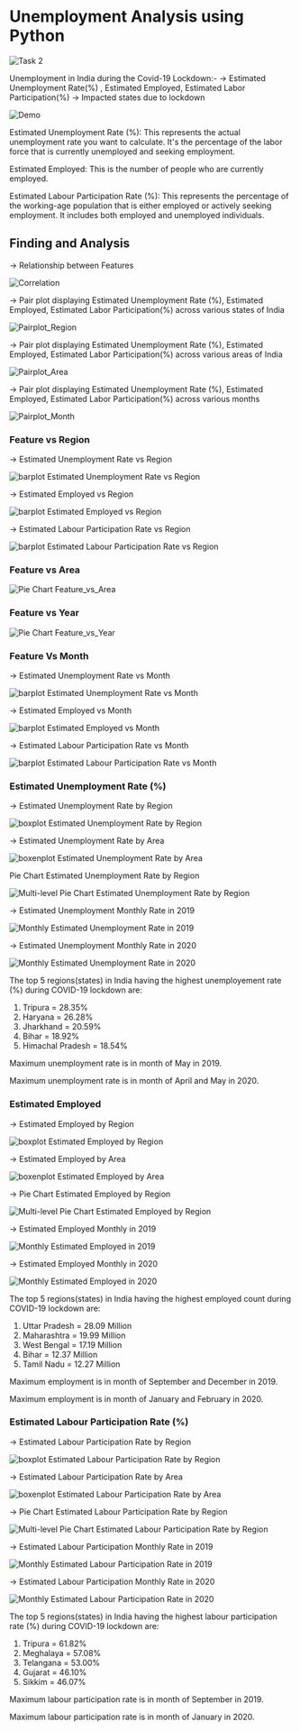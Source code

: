# **Unemployment Analysis using Python**

![Task 2](https://github.com/PrachiRanjan3/OIBSIP/blob/main/Unemployment%20Analysis%20with%20Python/Task%202.png)

Unemployment in India during the Covid-19 Lockdown:-
-> Estimated Unemployment Rate(%) , Estimated Employed, Estimated Labor Participation(%)
-> Impacted states due to lockdown

![Demo](https://github.com/PrachiRanjan3/OIBSIP/blob/main/Unemployment%20Analysis%20with%20Python/Demo.png)

Estimated Unemployment Rate (%): This represents the actual unemployment rate you want to calculate. It's the percentage of the labor force that is currently unemployed and seeking employment.

Estimated Employed: This is the number of people who are currently employed.

Estimated Labour Participation Rate (%): This represents the percentage of the working-age population that is either employed or actively seeking employment. It includes both employed and unemployed individuals.

## **Finding and Analysis**

-> Relationship between Features

![Correlation](https://github.com/PrachiRanjan3/OIBSIP/blob/main/Unemployment%20Analysis%20with%20Python/Correlation.png)

-> Pair plot displaying Estimated Unemployment Rate (%), Estimated Employed, Estimated Labor Participation(%) across various states of India

![Pairplot_Region](https://github.com/PrachiRanjan3/OIBSIP/blob/main/Unemployment%20Analysis%20with%20Python/Pairplot_Region.png)

-> Pair plot displaying Estimated Unemployment Rate (%), Estimated Employed, Estimated Labor Participation(%) across various areas of India

![Pairplot_Area](https://github.com/PrachiRanjan3/OIBSIP/blob/main/Unemployment%20Analysis%20with%20Python/Pairplot_Area.png)

-> Pair plot displaying Estimated Unemployment Rate (%), Estimated Employed, Estimated Labor Participation(%) across various months

![Pairplot_Month](https://github.com/PrachiRanjan3/OIBSIP/blob/main/Unemployment%20Analysis%20with%20Python/Pairplot_Month.png)

### **Feature vs Region**

-> Estimated Unemployment Rate vs Region

![barplot Estimated Unemployment Rate vs Region](https://github.com/PrachiRanjan3/OIBSIP/blob/main/Unemployment%20Analysis%20with%20Python/barplot%20Estimated%20Unemployment%20Rate%20vs%20Region.png)

-> Estimated Employed vs Region

![barplot Estimated Employed vs Region](https://github.com/PrachiRanjan3/OIBSIP/blob/main/Unemployment%20Analysis%20with%20Python/barplot%20Estimated%20Employed%20vs%20Region.png)

-> Estimated Labour Participation Rate vs Region

![barplot Estimated Labour Participation Rate vs Region](https://github.com/PrachiRanjan3/OIBSIP/blob/main/Unemployment%20Analysis%20with%20Python/barplot%20Estimated%20Labour%20Participation%20Rate%20vs%20Region.png)

### **Feature vs Area**

![Pie Chart Feature_vs_Area](https://github.com/PrachiRanjan3/OIBSIP/blob/main/Unemployment%20Analysis%20with%20Python/Pie%20Chart%20Feature_vs_Area.png)

### **Feature vs Year**

![Pie Chart Feature_vs_Year](https://github.com/PrachiRanjan3/OIBSIP/blob/main/Unemployment%20Analysis%20with%20Python/Pie%20Chart%20Feature_vs_Year.png)

### **Feature Vs Month**

-> Estimated Unemployment Rate vs Month

![barplot Estimated Unemployment Rate vs Month](https://github.com/PrachiRanjan3/OIBSIP/assets/103803568/54afa317-1859-4921-9982-6ebae15ac53c)

-> Estimated Employed vs Month

![barplot Estimated Employed vs Month](https://github.com/PrachiRanjan3/OIBSIP/assets/103803568/5cd61921-545e-43c6-bd6c-b1f5918cd119)

-> Estimated Labour Participation Rate vs Month

![barplot Estimated Labour Participation Rate vs Month](https://github.com/PrachiRanjan3/OIBSIP/assets/103803568/85f33822-0f81-446f-a49d-864b63396d87)

### **Estimated Unemployment Rate (%)**

-> Estimated Unemployment Rate by Region

![boxplot Estimated Unemployment Rate by Region](https://github.com/PrachiRanjan3/OIBSIP/assets/103803568/94443d3d-394c-436a-9eab-e22758b5a3e9)

-> Estimated Unemployment Rate by Area

![boxenplot Estimated Unemployment Rate by Area](https://github.com/PrachiRanjan3/OIBSIP/assets/103803568/1cdd68b2-4c53-4a02-a6c9-5b04d3df9f07)

Pie Chart Estimated Unemployment Rate by Region

![Multi-level Pie Chart Estimated Unemployment Rate by Region](https://github.com/PrachiRanjan3/OIBSIP/assets/103803568/1cb826e6-1eac-45fa-80a4-642241838509)

-> Estimated Unemployment Monthly Rate in 2019

![Monthly Estimated Unemployment Rate in 2019](https://github.com/PrachiRanjan3/OIBSIP/assets/103803568/db2a8c75-2ff1-4dac-8578-6b6834a09e03)

-> Estimated Unemployment Monthly Rate in 2020

![Monthly Estimated Unemployment Rate in 2020](https://github.com/PrachiRanjan3/OIBSIP/assets/103803568/71f4dd36-4357-4066-a2e1-a1cd2d1f31c9)

The top 5 regions(states) in India having the highest unemployement rate (%) during COVID-19 lockdown are:
1. Tripura = 28.35%
2. Haryana = 26.28%
3. Jharkhand = 20.59%
4. Bihar = 18.92%
5. Himachal Pradesh = 18.54%
   
Maximum unemployment rate is in month of May in 2019.

Maximum unemployment rate is in month of April and May in 2020.

### **Estimated Employed**

-> Estimated Employed by Region

![boxplot Estimated Employed by Region](https://github.com/PrachiRanjan3/OIBSIP/assets/103803568/a941065f-f6df-40ce-ad01-394e3157430e)

-> Estimated Employed by Area

![boxenplot Estimated Employed by Area](https://github.com/PrachiRanjan3/OIBSIP/assets/103803568/0d04f3d1-e284-4a6d-9253-070c73d7b78f)

-> Pie Chart Estimated Employed by Region

![Multi-level Pie Chart Estimated Employed by Region](https://github.com/PrachiRanjan3/OIBSIP/assets/103803568/7f87fb0a-9417-4b7d-8f0b-616ce6e5d107)

-> Estimated Employed Monthly  in 2019

![Monthly Estimated Employed in 2019](https://github.com/PrachiRanjan3/OIBSIP/assets/103803568/bc5b1582-b2f7-4122-8fd4-2872339c25c2)

-> Estimated Employed Monthly in 2020

![Monthly Estimated Employed in 2020](https://github.com/PrachiRanjan3/OIBSIP/assets/103803568/4d01374f-1d83-4d83-aca2-4fcbd8c6ce27)

The top 5 regions(states) in India having the highest employed count during COVID-19 lockdown are:
1. Uttar Pradesh = 28.09 Million
2. Maharashtra = 19.99 Million
3. West Bengal = 17.19 Million
4. Bihar = 12.37 Million
5. Tamil Nadu = 12.27 Million
   
Maximum employment is in month of September and December in 2019.

Maximum employment is in month of January and February in 2020.

### **Estimated Labour Participation Rate (%)**

-> Estimated Labour Participation Rate by Region

![boxplot Estimated Labour Participation Rate by Region](https://github.com/PrachiRanjan3/OIBSIP/assets/103803568/288c510f-ce40-4f14-8ed0-21c88a2b6404)

-> Estimated Labour Participation Rate by Area

![boxenplot Estimated Labour Participation Rate by Area](https://github.com/PrachiRanjan3/OIBSIP/assets/103803568/f65a88ba-638b-41d7-8cc8-204a325e56a9)

-> Pie Chart Estimated Labour Participation Rate by Region

![Multi-level Pie Chart Estimated Labour Participation Rate by Region](https://github.com/PrachiRanjan3/OIBSIP/assets/103803568/2afdc4b6-b0c4-4038-9849-b6e20f4e716e)

-> Estimated Labour Participation Monthly Rate in 2019

![Monthly Estimated Labour Participation Rate in 2019](https://github.com/PrachiRanjan3/OIBSIP/assets/103803568/689991e8-5e5e-4898-80eb-7962bfa4f651)

-> Estimated Labour Participation Monthly Rate in 2020

![Monthly Estimated Labour Participation Rate in 2020](https://github.com/PrachiRanjan3/OIBSIP/assets/103803568/29acda5e-f5a3-4518-a29b-abc3bc800bb1)

The top 5 regions(states) in India having the highest labour participation rate (%) during COVID-19 lockdown are:
1. Tripura = 61.82%
2. Meghalaya = 57.08%
3. Telangana = 53.00%
4. Gujarat = 46.10%
5. Sikkim = 46.07%
   
Maximum labour participation rate is in month of September in 2019.

Maximum labour participation rate is in month of January in 2020.




























